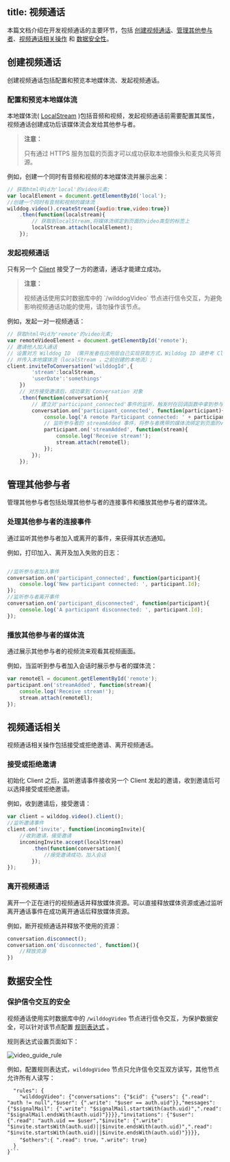 title: 视频通话
---

本篇文档介绍在开发视频通话的主要环节，包括 [创建视频通话](/guide/video/web/conversation.html#创建视频通话)、[管理其他参与者](/guide/video/web/conversation.html#管理其他参与者)、[视频通话相关操作](/guide/video/web/conversation.html#视频通话相关操作) 和 [数据安全性](/guide/video/web/conversation.html#数据安全性)。

## 创建视频通话

创建视频通话包括配置和预览本地媒体流、发起视频通话。

### 配置和预览本地媒体流

本地媒体流( [LocalStream](/api/video/web/localStream.html) )包括音频和视频，发起视频通话前需要配置其属性，视频通话创建成功后该媒体流会发给其他参与者。

<blockquote class="warning">
  <p><strong>注意：</strong></p>
  只有通过 HTTPS 服务加载的页面才可以成功获取本地摄像头和麦克风等资源。
</blockquote>

例如，创建一个同时有音频和视频的本地媒体流并展示出来：

```javascript
// 获取html中id为'local'的video元素;
var localElement = document.getElementById('local');
//创建一个同时有音频和视频的媒体流
wilddog.video().createStream({audio:true,video:true})
    .then(function(localstream){
        // 获取到localStream,将媒体流绑定到页面的video类型的标签上
        localStream.attach(localElement);
    });
```

### 发起视频通话

只有另一个 [Client](/api/video/web/wilddogVideoClient.html) 接受了一方的邀请，通话才能建立成功。

<blockquote class="warning">
  <p><strong>注意：</strong></p>
  视频通话使用实时数据库中的 `/wilddogVideo` 节点进行信令交互，为避免影响视频通话功能的使用，请勿操作该节点。
</blockquote>


例如，发起一对一视频通话：

```javascript
// 获取html中id为'remote'的video元素;
var remoteVideoElement = document.getElementById('remote');
// 邀请他人加入通话
// 设置对方 Wilddog ID （需开发者在应用层自己实现获取方式，Wilddog ID 请参考 ClientInviteConstraints）;
// 并传入本地媒体流（localStream ，之前创建的本地流）;
client.inviteToConversation('wilddogId',{
        'stream':localStream,
        'userDate':'somethings'
    })
    // 对方接受邀请后，成功拿到 Conversation 对象
    .then(function(conversation){
        // 建立对'participant_connected'事件的监听，触发时在回调函数中拿到参与者(Participant对象)
        conversation.on('participant_connected', function(participant){
            console.log('A remote Participant connected: ' + participant.participantId);
            // 监听参与者的 streamAdded 事件，将参与者携带的媒体流绑定到页面的video类型的标签上
            participant.on('streamAdded', function(stream){
                console.log('Receive stream!');
                stream.attach(remoteEl);
            });
        });
    });
```

## 管理其他参与者

管理其他参与者包括处理其他参与者的连接事件和播放其他参与者的媒体流。


### 处理其他参与者的连接事件

通过监听其他参与者加入或离开的事件，来获得其状态通知。

例如，打印加入、离开及加入失败的日志：

```javascript

//监听参与者加入事件
conversation.on('participant_connected', function(participant){
    console.log('New participant connected: ', participant.Id);
});
//监听参与者离开事件
conversation.on('participant_disconnected', function(participant){
    console.log('A participant disconnected: ', participant.Id);
});
```

### 播放其他参与者的媒体流

通过展示其他参与者的视频流来观看其视频画面。

例如，当监听到参与者加入会话时展示参与者的媒体流：

```javascript
var remoteEl = document.getElementById('remote');
participant.on('streamAdded', function(stream){
    console.log('Receive stream!');
    stream.attach(remoteEl);
});
```

## 视频通话相关

视频通话相关操作包括接受或拒绝邀请、离开视频通话。

### 接受或拒绝邀请

初始化 Client 之后，监听邀请事件接收另一个 Client 发起的邀请，收到邀请后可以选择接受或拒绝邀请。

例如，收到邀请后，接受邀请：

```javascript
var client = wilddog.video().client();
//监听邀请事件
client.on('invite', function(incomingInvite){
    //收到邀请，接受邀请
    incomingInvite.accept(localStream)
        .then(function(conversation){
            //接受邀请成功，加入会话
        });
});
```

### 离开视频通话

离开一个正在进行的视频通话并释放媒体资源。可以直接释放媒体资源或通过监听离开通话事件在成功离开通话后释放媒体资源。

例如，断开视频通话并释放不使用的资源：

```javascript
conversation.disconnect();
conversation.on('disconnected', function(){
    //释放资源
})
```

## 数据安全性

### 保护信令交互的安全

视频通话使用实时数据库中的 `/wilddogVideo` 节点进行信令交互，为保护数据安全，可以针对该节点配置 [规则表达式](/guide/sync/rules/introduce.html) 。

规则表达式设置页面如下：

<img src="/images/video_guide_rule.png" alt="video_guide_rule">

例如，配置规则表达式，`wilddogVideo` 节点只允许信令交互双方读写，其他节点允许所有人读写：

```{
  "rules": {
    "wilddogVideo": {"conversations": {"$cid": {"users": {".read": "auth != null","$user": {".write": "$user == auth.uid"}},"messages": {"$signalMail": {".write": "$signalMail.startsWith(auth.uid)",".read": "$signalMail.endsWith(auth.uid)"}}}},"invitations": {"$user": {".read": "auth.uid == $user","$invite": {".write": "$invite.startsWith(auth.uid)||$invite.endsWith(auth.uid)",".read": "$invite.startsWith(auth.uid)||$invite.endsWith(auth.uid)"}}}},
    "$others":{ ".read": true，".write": true}
  }
}```

